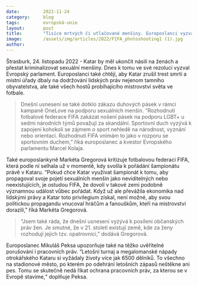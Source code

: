 ```yaml
---
date:         2022-11-24
category:     blog
tags:         evropská-unie
layout:       post
title:        "Tisíce mrtvých či utlačované menšiny. Europoslanci vyzvali Katar k dodržování lidských práv"
image:        /assets/img/articles/2022/FIFA_photoshooting1 (1).jpg
author:       
---
```

Štrasburk, 24. listopadu 2022 - Katar by měl ukončit násilí na ženách a přestat kriminalizovat sexuální menšiny. Dnes k tomu ve své rezoluci vyzval Evropský parlament. Europoslanci také chtějí, aby Katar zrušil trest smrti a místní úřady dbaly na dodržování lidských práv nejenom tamního obyvatelstva, ale také všech hostů probíhajícího mistrovství světa ve fotbale.

> Dnešní usnesení se také dotklo zákazu duhových pásek v rámci kampaně OneLove na podporu sexuálních menšin. “Rozhodnutí fotbalové federace FIFA zakázat nošení pásek na podporu LGBT+ u sedmi národních týmů považuji za skandální. Sportovní duch vyzývá k zapojení kohokoli se zájmem o sport nehledě na národnost, vyznání nebo orientaci. Rozhodnutí FIFA vnímám to jako v rozporu se sportovním duchem,” říká europoslanec a kvestor Evropského parlamentu Marcel Kolaja.

Také europoslankyně Markéta Gregorová kritizuje fotbalovou federaci FIFA, která podle ní selhala už v momentě, kdy svolila k pořádání šampionátu právě v Kataru. “Pokud chce Katar využívat šampionát k tomu, aby propagoval svoje pojetí sexuálních menšin jako neviditelných nebo neexistujících, je ostudou FIFA, že dovolí v takové zemi podobně významnou událost vůbec pořádat. Když už ale převážila ekonomika nad lidskými právy a Katar toto privilegium získal, není možné, aby svou politickou propagandu vnucoval hráčům a fanouškům, kteří na mistrovství dorazili,” říká Markéta Gregorová. 

> “Jsem také ráda, že dnešní usnesení vyzývá k posílení občanských práv žen. Je smutné, že v 21. století existují země, kde za ženy rozhodují jejich tzv. opatrovníci,” dodává Gregorová. 

Europoslanec Mikuláš Peksa upozorňuje také na těžko uvěřitelné porušování i pracovních práv. “Letošní turnaj a megalomanské nápady otrokářského Kataru si vyžádaly životy více jak 6500 dělníků. To všechno na stadionové město, po kterém po odehrání letošních zápasů neštěkne ani pes. Tomu se skutečně nedá říkat ochrana pracovních práv, za kterou se v Evropě stavíme,“ doplňuje Peksa.
